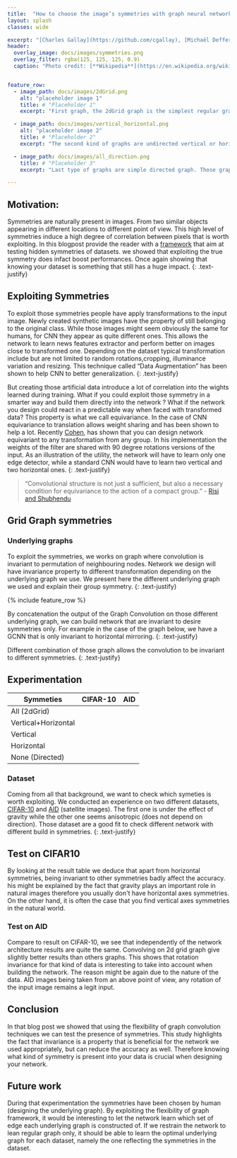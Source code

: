 ```yaml
---
title:  "How to choose the image’s symmetries with graph neural network"
layout: splash
classes: wide

excerpt: "[Charles Gallay](https://github.com/cgallay), [Michaël Defferrard](http://deff.ch) and [Nathanaël Perraudin](https://perraudin.info)"
header:
  overlay_image: docs/images/symmetries.png
  overlay_filter: rgba(125, 125, 125, 0.9)
  caption: "Photo credit: [**Wikipedia**](https://en.wikipedia.org/wiki/Symmetry_group)"


feature_row:
  - image_path: docs/images/2dGrid.png
    alt: "placeholder image 1"
    title: # "Placeholder 1"
    excerpt: "First graph, the 2dGrid graph is the simplest regular graph defined on the plane. It's undirected edges gives him multiple symmetries. The ones we are interested in are: rotation of 90 degrees and mirroring."

  - image_path: docs/images/vertical_horizontal.png
    alt: "placeholder image 2"
    title: # "Placeholder 2"
    excerpt: "The second kind of graphs are undirected vertical or horizontal edges. The symmetries found here are vertical and horizontal flips."

  - image_path: docs/images/all_direction.png
    title: # "Placeholder 3"
    excerpt: "Last type of graphs are simple directed graph. Those graph doesn’t contain any symmetry but allow the information to flow across the image when combined with other graphs."

---
```




## Motivation:

Symmetries are naturally present in images. From two similar objects appearing in different locations to different point of view. This high level of symmetries induce a high degree of correlation between pixels that is worth exploiting. In this blogpost provide the reader with a [framework](https://github.com/cgallay/GraphSymmetries/) that aim at testing hidden symmetries of datasets. we showed that exploiting the true symmetry does infact boost performances. Once again showing that knowing your dataset is something that still has a huge impact.
{: .text-justify}


## Exploiting Symmetries

To exploit those symmetries people have apply transformations to the input image. Newly created synthetic images have the property of still belonging to the original class. While those images might seem obviously the same for humans, for CNN they appear as quite different ones. This allows the network to learn news features extractor and perform better on images close to transformed one. Depending on the dataset typical transformation include but are not limited to  random rotations,cropping, illuminance variation and resizing. This technique called “Data Augmentation” has been shown to help CNN to better generalization.
{: .text-justify}


But creating those artificial data introduce a lot of correlation into the wights learned during training. What if you could exploit those symmetry in a smarter way and build them directly into the network ? What if the network you design could react in a predictable way when faced with transformed data? This property is what we call equivariance. In the case of CNN equivariance to translation allows weight sharing and has been shown to help a lot. Recently [Cohen](https://github.com/tscohen/GrouPy), has shown that you can design network equivariant to any transformation from any group. In his implementation the weights of the filter are shared with 90 degree rotations versions of the input. As an illustration of the utility, the network will have to learn only one edge detector, while a standard CNN would have to learn two vertical and two horizontal ones.
{: .text-justify}

> “Convolutional structure is not just a sufficient, but
also a necessary condition for equivariance to the
action of a compact group.” - [Risi and Shubhendu](https://arxiv.org/abs/1802.03690)




## Grid Graph symmetries

### Underlying graphs

To exploit the symmetries, we works on graph where convolution is invariant to permutation of neighbouring nodes. Network we design will have invariance property to different transformation depending on the underlying graph we use. We present here the different underlying graph we used and explain their group symmetry.
{: .text-justify}

{% include feature_row %}


By concatenation the output of the Graph Convolution on those different underlying graph, we can build network that are invariant to desire symmetries only. For example in the case of the graph below, we have a GCNN that is only invariant to horizontal mirroring.
{: .text-justify}



Different combination of those graph allows the convolution to be invariant to different symmetries.
{: .text-justify}


## Experimentation

| Symmeties           | CIFAR-10 | AID |
|---------------------|----------|-----|
| All (2dGrid)        |          |     |
| Vertical+Horizontal |          |     |
| Vertical            |          |     |
| Horizontal          |          |     |
| None (Directed)     |          |     |

### Dataset
Coming from all that background, we want to check which symeties is worth exploiting. We conducted an experience on two different datasets, [CIFAR-10](https://www.cs.toronto.edu/~kriz/cifar.html) and [AID](https://arxiv.org/abs/1608.05167) (satellite images). The first one is under the effect of gravity while the other one seems anisotropic (does not depend on direction). Those dataset are a good fit to check different network with different build in symmetries.
{: .text-justify}

## Test on CIFAR10

By looking at the result table we deduce that apart from horizontal symmetries, being invariant to other symmetries badly affect the accuracy. his might be explained by the fact that gravity plays an important role in natural images therefore you usually don't have horizontal axes symmetries. On the other hand, it is often the case that you find vertical axes symmetries in the natural world.

### Test on AID

Compare to result on CIFAR-10, we see that independently of the network architecture results are quite the same. Convolving on 2d grid graph give slightly better results than others graphs. This shows that rotation invariance for that kind of data is interesting to take into account when building the network. The reason might be again due to the nature of the data. AID images being taken from an above point of view, any rotation of the input image remains a legit input.


## Conclusion

In that blog post we showed that using the flexibility of graph convolution techniques we can test the presence of symmetries. This study highlights the fact that invariance is a property that is beneficial for the network we used appropriately, but can reduce the accuracy as well. Therefore knowing what kind of symmetry is present into your data is crucial when designing your network.

## Future work

During that experimentation the symmetries have been chosen by human (designing the underlying graph). By exploiting the flexibility of graph framework, it would be interesting to let the network learn which set of edge each underlying graph is constructed of. If we restrain the network to lean regular graph only, it should be able to learn the optimal underlying graph for each dataset, namely the one reflecting the symmetries in the dataset.  

